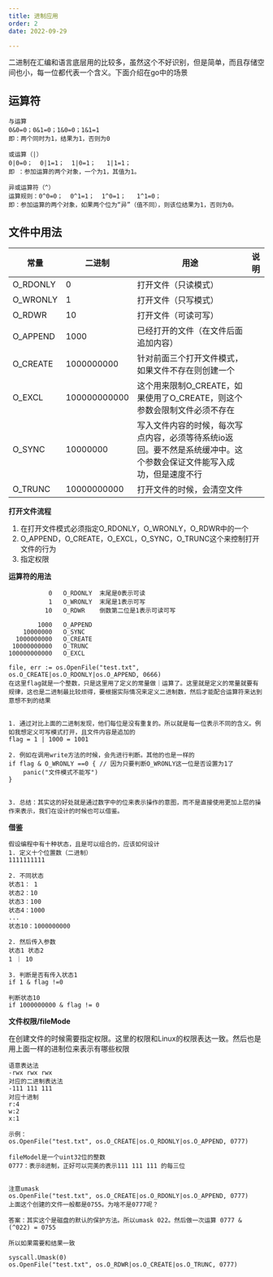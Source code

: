 ```yaml
---
title: 进制应用
order: 2
date: 2022-09-29

---
```


二进制在汇编和语言底层用的比较多，虽然这个不好识别，但是简单，而且存储空间也小，每一位都代表一个含义。下面介绍在go中的场景

## 运算符

```
与运算
0&0=0；0&1=0；1&0=0；1&1=1
即：两个同时为1，结果为1，否则为0

或运算（|）
0|0=0；  0|1=1；  1|0=1；   1|1=1；
即 ：参加运算的两个对象，一个为1，其值为1。

异或运算符（^）
运算规则：0^0=0；  0^1=1；  1^0=1；   1^1=0；
即：参加运算的两个对象，如果两个位为“异”（值不同），则该位结果为1，否则为0。
```

## 文件中用法

| 常量       | 二进制          | 用途                                                          | 说明  |
|----------|--------------|-------------------------------------------------------------|-----|
| O_RDONLY | 0            | 打开文件（只读模式）                                                  |     |
| O_WRONLY | 1            | 打开文件（只写模式）                                                  |     |
| O_RDWR   | 10           | 打开文件（可读可写）                                                  |     |
| O_APPEND | 1000         | 已经打开的文件（在文件后面追加内容）                                          |     |
| O_CREATE | 1000000000   | 针对前面三个打开文件模式，如果文件不存在则创建一个                                   |     |
| O_EXCL   | 100000000000 | 这个用来限制O_CREATE，如果使用了O_CREATE，则这个参数会限制文件必须不存在                |     |
| O_SYNC   | 10000000     | 写入文件内容的时候，每次写点内容，必须等待系统io返回。要不然是系统缓冲中。这个参数会保证文件能写入成功，但是速度不行 |     |
| O_TRUNC  | 10000000000  | 打开文件的时候，会清空文件                                               |     |

**打开文件流程**

1. 在打开文件模式必须指定O_RDONLY，O_WRONLY，O_RDWR中的一个
2. O_APPEND，O_CREATE，O_EXCL，O_SYNC，O_TRUNC这个来控制打开文件的行为
3. 指定权限

**运算符的用法**

```
           0   O_RDONLY  末尾是0表示可读
           1   O_WRONLY  末尾是1表示可写
          10   O_RDWR    倒数第二位是1表示可读可写

        1000   O_APPEND
    10000000   O_SYNC
  1000000000   O_CREATE
 10000000000   O_TRUNC
100000000000   O_EXCL

file, err := os.OpenFile("test.txt", os.O_CREATE|os.O_RDONLY|os.O_APPEND, 0666)
在这里flag就是一个整数，只是这里用了定义的常量做｜运算了。这里就是定义的常量就要有规律，这也是二进制最比较烦得，要根据实际情况来定义二进制数，然后才能配合运算符来达到意想不到的结果


1. 通过对比上面的二进制发现，他们每位是没有重复的。所以就是每一位表示不同的含义。例如我想定义可写模式打开，且文件内容是追加的
flag = 1 | 1000 = 1001

2. 例如在调用write方法的时候，会先进行判断。其他的也是一样的
if flag & O_WRONLY ==0 { // 因为只要判断O_WRONLY这一位是否设置为1了
    panic("文件模式不能写")
}


3. 总结：其实这的好处就是通过数字中的位来表示操作的意图，而不是直接使用更加上层的操作来表示，我们在设计的时候也可以借鉴。

```

**借鉴**

```
假设编程中有十种状态，且是可以组合的，应该如何设计
1. 定义十个位置数（二进制）
1111111111

2. 不同状态
状态1： 1
状态2：10
状态3：100
状态4：1000
...
状态10：1000000000

2. 然后传入参数
状态1 状态2
1 ｜ 10

3. 判断是否有传入状态1
if 1 & flag !=0 

判断状态10
if 1000000000 & flag != 0

```

**文件权限/fileMode**

在创建文件的时候需要指定权限。这里的权限和Linux的权限表达一致。然后也是用上面一样的进制位来表示有哪些权限

```
语意表达法
-rwx rwx rwx
对应的二进制表达法
-111 111 111
对应十进制
r:4
w:2
x:1

示例：
os.OpenFile("test.txt", os.O_CREATE|os.O_RDONLY|os.O_APPEND, 0777)

fileModel是一个uint32位的整数
0777：表示8进制，正好可以完美的表示111 111 111 的每三位


注意umask
os.OpenFile("test.txt", os.O_CREATE|os.O_RDONLY|os.O_APPEND, 0777)
上面这个创建的文件一般都是0755。为啥不是0777呢？

答案：其实这个是磁盘的默认的保护方法。所以umask 022。然后做一次运算 0777 & (^022) = 0755

所以如果需要和结果一致

syscall.Umask(0)
os.OpenFile("test.txt", os.O_RDWR|os.O_CREATE|os.O_TRUNC, 0777)

```

